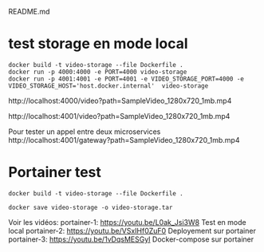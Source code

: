 README.md

# test storage en mode local

```
docker build -t video-storage --file Dockerfile .
docker run -p 4000:4000 -e PORT=4000 video-storage
docker run -p 4001:4001 -e PORT=4001 -e VIDEO_STORAGE_PORT=4000 -e VIDEO_STORAGE_HOST='host.docker.internal'  video-storage
```

http://localhost:4000/video?path=SampleVideo_1280x720_1mb.mp4

http://localhost:4001/video?path=SampleVideo_1280x720_1mb.mp4

Pour tester un appel entre deux microservices
http://localhost:4001/gateway?path=SampleVideo_1280x720_1mb.mp4


# Portainer test
```
docker build -t video-storage --file Dockerfile .

docker save video-storage -o video-storage.tar
```

Voir les vidéos:
portainer-1: https://youtu.be/L0ak_Jsi3W8  Test en mode local
portainer-2: https://youtu.be/VSxIHf0ZuF0  Deployement sur portainer
portainer-3: https://youtu.be/1vDqsMESGyI  Docker-compose sur portainer

